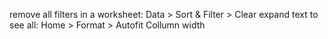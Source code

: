 remove all filters in a worksheet:  Data > Sort & Filter > Clear
expand text to see all:             Home >  Format > Autofit Collumn width
